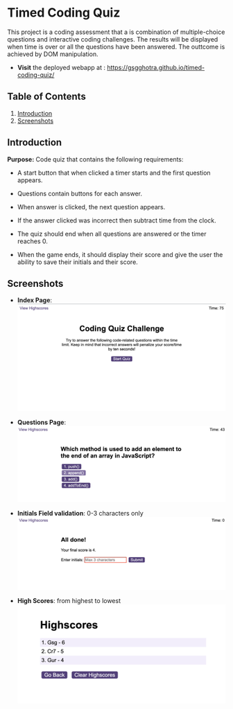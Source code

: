 # Timed Coding Quiz
This project is a coding assessment that a is combination of multiple-choice questions and interactive coding challenges. The results will be displayed when time is over or all the questions have been answered. The outtcome is achieved by DOM manipulation.

- **Visit** the deployed webapp at : https://gsgghotra.github.io/timed-coding-quiz/


## Table of Contents

1. [Introduction](#introduction)
2. [Screenshots](#screenshots)

## Introduction
    
**Purpose:** Code quiz that contains the following requirements:

- A start button that when clicked a timer starts and the first question appears.

- Questions contain buttons for each answer.

- When answer is clicked, the next question appears.

- If the answer clicked was incorrect then subtract time from the clock.

- The quiz should end when all questions are answered or the timer reaches 0.

- When the game ends, it should display their score and give the user the ability to save their initials and their score.




## Screenshots
- **Index Page**:
![Screenshot of the Index page](assets/screenshots/screenshot_index.png)

- **Questions Page**:
![Screenshot of Questions page](assets/screenshots/screenshot_questionscreen.png)

- **Initials Field validation**: 0-3 characters only
![Screenshot of Initials validation (0-3 characters)](assets/screenshots/screenshot_initialValidation.png)

- **High Scores**: from highest to lowest
![Screenshot of highscores](assets/screenshots/screenshot_highscore.png)

